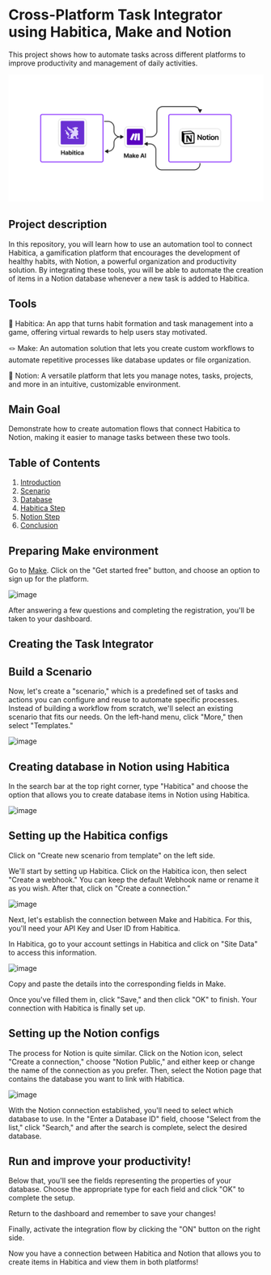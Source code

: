 # Cross-Platform Task Integrator using Habitica, Make and Notion
This project shows how to automate tasks across different platforms to improve productivity and management of daily activities.

![Image](https://github.com/vinifborgess/notion-make-habitica/blob/main/Cross-Platform%20Task%20Integrator%20using%20Habitica%2C%20Make%20and%20Notion%20-%20Architecture.png)

## Project description
In this repository, you will learn how to use an automation tool to connect Habitica, a gamification platform that encourages the development of healthy habits, with Notion, a powerful organization and productivity solution. By integrating these tools, you will be able to automate the creation of items in a Notion database whenever a new task is added to Habitica.

## Tools
👾 Habitica: An app that turns habit formation and task management into a game, offering virtual rewards to help users stay motivated.

🪢 Make: An automation solution that lets you create custom workflows to automate repetitive processes like database updates or file organization.

💭 Notion: A versatile platform that lets you manage notes, tasks, projects, and more in an intuitive, customizable environment.

## Main Goal
Demonstrate how to create automation flows that connect Habitica to Notion, making it easier to manage tasks between these two tools.

## Table of Contents

1. [Introduction](#preparing-make-environment)
2. [Scenario](#build-a-scenario)
3. [Database](#setting-up-the-habitica-configs)
4. [Habitica Step](#setting-up-the-habitica-configs)
5. [Notion Step](#setting-up-the-notion-configs)
6. [Conclusion](#run-and-improve-your-productivity)
 
## Preparing Make environment
Go to [Make](https://www.make.com/en). Click on the "Get started free" button, and choose an option to sign up for the platform.

![image](https://github.com/user-attachments/assets/adec7851-93a2-4a49-bdb3-7d0a7657b170)

After answering a few questions and completing the registration, you'll be taken to your dashboard.

## Creating the Task Integrator

## Build a Scenario
Now, let's create a "scenario," which is a predefined set of tasks and actions you can configure and reuse to automate specific processes. Instead of building a workflow from scratch, we'll select an existing scenario that fits our needs. On the left-hand menu, click "More," then select "Templates."

![image](https://github.com/user-attachments/assets/7bf65594-c925-4013-9539-072ed6ae4907)


## Creating database in Notion using Habitica

In the search bar at the top right corner, type "Habitica" and choose the option that allows you to create database items in Notion using Habitica.

![image](https://github.com/user-attachments/assets/ffcc3629-7e64-4206-a4fe-2578767734bf)


## Setting up the Habitica configs

Click on "Create new scenario from template" on the left side.

We'll start by setting up Habitica. Click on the Habitica icon, then select "Create a webhook." You can keep the default Webhook name or rename it as you wish. After that, click on "Create a connection."

![image](https://github.com/user-attachments/assets/c8484bac-c48a-4eb2-8f2f-e737a3b92bce)


Next, let's establish the connection between Make and Habitica. For this, you'll need your API Key and User ID from Habitica. 

In Habitica, go to your account settings in Habitica and click on "Site Data" to access this information.

![image](https://github.com/user-attachments/assets/766402d3-be04-4648-acc2-d7c49ffe1f18)


Copy and paste the details into the corresponding fields in Make. 

Once you've filled them in, click "Save," and then click "OK" to finish. Your connection with Habitica is finally set up.

## Setting up the Notion configs

The process for Notion is quite similar. Click on the Notion icon, select "Create a connection," choose "Notion Public," and either keep or change the name of the connection as you prefer. Then, select the Notion page that contains the database you want to link with Habitica.

![image](https://github.com/user-attachments/assets/a4cd7425-85e3-44c8-b625-3bd90ee70e11)


With the Notion connection established, you'll need to select which database to use. In the "Enter a Database ID" field, choose "Select from the list," click "Search," and after the search is complete, select the desired database.

## Run and improve your productivity!

Below that, you'll see the fields representing the properties of your database. Choose the appropriate type for each field and click "OK" to complete the setup. 

Return to the dashboard and remember to save your changes!

Finally, activate the integration flow by clicking the "ON" button on the right side. 

Now you have a connection between Habitica and Notion that allows you to create items in Habitica and view them in both platforms!
